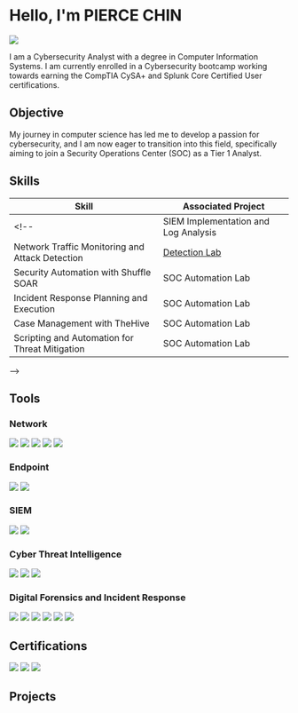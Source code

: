 # Hello, I'm PIERCE CHIN
<a href="https://linkedin.com/in/piercechin"><img src="https://img.shields.io/badge/-LinkedIn-0072b1?&style=for-the-badge&logo=linkedin&logoColor=white" /></a>

I am a Cybersecurity Analyst with a degree in Computer Information Systems. I am currently enrolled in a Cybersecurity bootcamp working towards earning the CompTIA CySA+ and Splunk Core Certified User certifications.

## Objective

My journey in computer science has led me to develop a passion for cybersecurity, and I am now eager to transition into this field, specifically aiming to join a Security Operations Center (SOC) as a Tier 1 Analyst.

## Skills

| Skill                                         | Associated Project         |
|-----------------------------------------------|----------------------------|
<!--| SIEM Implementation and Log Analysis          | <a href="https://google.com">Detection Lab</a>|
| Network Traffic Monitoring and Attack Detection | <a href="https://google.com">Detection Lab</a>|
| Security Automation with Shuffle SOAR         | SOC Automation Lab|
| Incident Response Planning and Execution      | SOC Automation Lab|
| Case Management with TheHive                  | SOC Automation Lab|
| Scripting and Automation for Threat Mitigation | SOC Automation Lab|
-->

## Tools
### Network
<div>
    <img src="https://img.shields.io/badge/-Wireshark-1679A7?&style=for-the-badge&logo=Wireshark&logoColor=white" />
    <img src="https://img.shields.io/badge/-Suricata-EF3B2D?&style=for-the-badge&logo=Suricata&logoColor=white" />
    <img src="https://img.shields.io/badge/-Zeek-3AA3FD?&style=for-the-badge&logo=Zeek&logoColor=white" />
    <img src="https://img.shields.io/badge/-Snort-FBC4C4?&style=for-the-badge&logo=Snort&logoColor=white" />
    <img src="https://img.shields.io/badge/-Brim-2f619c?&style=for-the-badge&logo=Brim&logoColor=white" />
</div>

### Endpoint
<div>
    <!--<img src="https://img.shields.io/badge/-Microsoft_Defender_for_Endpoint-00A4EF?&style=for-the-badge&logo=Microsoft&logoColor=white" />-->
    <img src="https://img.shields.io/badge/-Wazuh-000000?&style=for-the-badge&logo=Wazuh&logoColor=white" />
    <img src="https://img.shields.io/badge/-osquery-a596ff?&style=for-the-badge&logo=osquery&logoColor=white" />
</div>

### SIEM
<div>
    <!--<img src="https://img.shields.io/badge/-Microsoft_Sentinel-0078D4?&style=for-the-badge&logo=Microsoft&logoColor=white" />-->
    <img src="https://img.shields.io/badge/-Splunk-000000?&style=for-the-badge&logo=Splunk&logoColor=white" />
    <img src="https://img.shields.io/badge/-Elastic-005571?&style=for-the-badge&logo=Elastic&logoColor=white" />
</div>

### Cyber Threat Intelligence
<div>
    <img src="https://img.shields.io/badge/-YARA-eb0037?&style=for-the-badge&logo=YARA&logoColor=white" />
    <img src="https://img.shields.io/badge/-OpenCTI-0082d1?&style=for-the-badge&logo=opencti&logoColor=white" />   
    <img src="https://img.shields.io/badge/-MISP-cccdce?&style=for-the-badge&logo=MISP&logoColor=white" />
</div>

### Digital Forensics and Incident Response
<div>
    <img src="https://img.shields.io/badge/-Velociraptor-3BC81E?&style=for-the-badge&logo=Velociraptor&logoColor=white" />
    <img src="https://img.shields.io/badge/-Autopsy-d89c28?&style=for-the-badge&logo=Autopsy&logoColor=white" />
    <img src="https://img.shields.io/badge/-Redline-cd1a16?&style=for-the-badge&logo=Redline&logoColor=white" />
    <img src="https://img.shields.io/badge/-KAPE-0000fe?&style=for-the-badge&logo=KAPE&logoColor=white" />
    <img src="https://img.shields.io/badge/-Volatility-223654?&style=for-the-badge&logo=Volatility&logoColor=white" />
    <img src="https://img.shields.io/badge/-TheHive-ecbb0a?&style=for-the-badge&logo=TheHive&logoColor=white" />
</div>

## Certifications
<div>
<img src="https://img.shields.io/badge/-CySA%2B-FF0000?&style=for-the-badge&logo=CompTIA&logoColor=white" />
<img src="https://img.shields.io/badge/-A%2B-FF0000?&style=for-the-badge&logo=CompTIA&logoColor=white" />
<img src="https://img.shields.io/badge/-Splunk%20Core%20Certified%20User-FF5733?&style=for-the-badge&logo=Splunk&logoColor=white" />
</div>

## Projects
<!--
- Detection Lab
- SOC Automation 
- Active Directory
- SOAR EDR
-->
